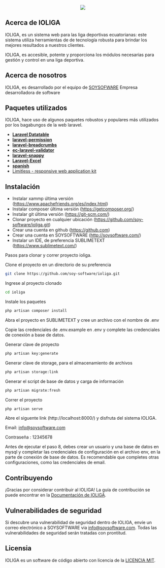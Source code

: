 <p align="center">
	<a href="https://soysoftware.com/">
		<img src="https://soysoftware.com/img/acerca/acerca.png">
	</a>
</p>

## Acerca de IOLIGA

IOLIGA, es un sistema web para las liga deportivas ecuatorianas: este sistema utiliza herramientas de de tecnología robusta para brindar los mejores resultados a nuestros clientes.

IOLIGA, es accesible, potente y proporciona los módulos necesarias para gestión y control en una liga deportiva.

## Acerca de nosotros

IOLIGA, es desarrollado por el equipo de [SOYSOFWARE](https://soysoftware.com/) Empresa desarrolladora de software

## Paquetes utilizados

IOLIGA, hace uso de algunos paquetes robustos y populares más utilizados por los bagabungos de la web laravel.

- **[Laravel Datatable](http://yajrabox.com/docs/laravel-datatables/master)**
- **[laravel-permission](https://github.com/spatie/laravel-permission)**
- **[laravel-breadcrumbs](https://github.com/davejamesmiller/laravel-breadcrumbs)**
- **[ec-laravel-validator](https://github.com/tavo1987/ec-laravel-validator)**
- **[laravel-snappy](https://github.com/barryvdh/laravel-snappy)**
- **[Laravel-Excel](https://github.com/Maatwebsite/Laravel-Excel)**
- **[spanish](https://github.com/Laraveles/spanish)**
- [Limitless - responsive web application kit](http://demo.interface.club/limitless/)
## Instalación
- Instalar xammp última versión (https://www.apachefriends.org/es/index.html)
- Instalar composer última versión (https://getcomposer.org/)
- Instalar git última versión (https://git-scm.com/)
- Clonar proyecto en cualquier ubicación (https://github.com/soy-software/ioliga.git)
- Crear una cuenta en github (https://github.com)
- Crear una cuenta en SOYSOFTWARE (http://soysoftware.com/)
- Instalar un IDE, de preferencia SUBLIMETEXT (https://www.sublimetext.com/)

Pasos para clonar y correr proyecto ioliga.

Clone el proyecto en un directorio de su preferencia
```bash
git clone https://github.com/soy-software/ioliga.git
```
Ingrese al proyecto clonado
```bash
cd ioliga
```
Instale los paquetes
```bash
php artisan composer install
```
Abra el proyecto en SUBLIMETEXT y cree un archivo con el nombre de .env

Copie las credenciales de .env.example en .env y complete las credenciales de conexión a base de datos.

Generar clave de proyecto
```bash
php artisan key:generate
```
Generar clave de storage, para el almacenamiento de archivos
```bash
php artisan storage:link
```
Generar el script de base de datos y carga de información
```bash
php artisan migrate:fresh
```
Correr el proyecto
```bash
php artisan serve
```


Abre el siguente link (http://localhost:8000/) y disfruta del sistema IOLIGA.

Email: info@soysoftware.com

Contraseña : 12345678

Antes de ejecutar el paso 8, debes crear un usuario y una base de datos en mysql y completar las credenciales de configuración en el archivo env, en la parte de conexión de base de datos.
Es recomendable que completes otras configuraciones, como las credenciales de email.

## Contribuyendo

¡Gracias por considerar contribuir al IOLIGA! La guía de contribución se puede encontrar en la [Documentación de IOLIGA](#).

## Vulnerabilidades de seguridad

Si descubre una vulnerabilidad de seguridad dentro de IOLIGA, envíe un correo electrónico a SOYSOFTWARE via [info@soysoftware.com](mailto:info@soysoftware.com). Todas las vulnerabilidades de seguridad serán tratadas con prontitud.

## Licensia

IOLIGA es un software de código abierto con licencia de la [LICENCIA MIT](https://opensource.org/licenses/MIT).

